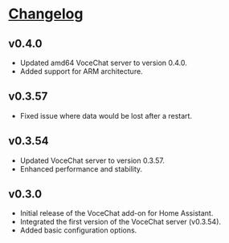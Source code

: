 # [Changelog](https://github.com/djhui)


## v0.4.0
- Updated amd64 VoceChat server to version 0.4.0.
- Added support for ARM architecture.

## v0.3.57
- Fixed issue where data would be lost after a restart.

## v0.3.54
- Updated VoceChat server to version 0.3.57.
- Enhanced performance and stability.

## v0.3.0
- Initial release of the VoceChat add-on for Home Assistant.
- Integrated the first version of the VoceChat server (v0.3.54).
- Added basic configuration options.

